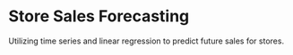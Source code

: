 # Store Sales Forecasting

Utilizing time series and linear regression to predict future sales for stores.
